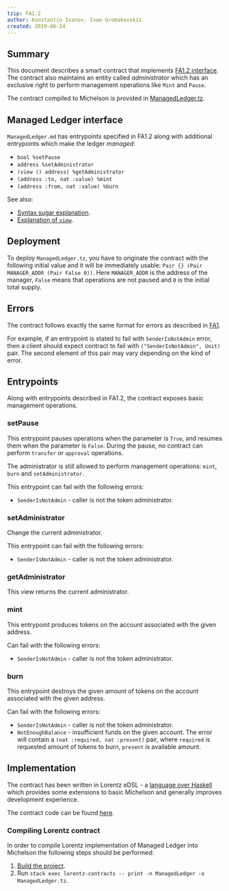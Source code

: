 ```yaml
---
tzip: FA1.2
author: Konstantin Ivanov, Ivan Gromakovskii
created: 2019-06-24
---
```


## Summary

This document describes a smart contract that implements [FA1.2 interface](/Proposals/TZIP-0007/FA1.2.md).
The contract also maintains an entity called _administrator_ which has an exclusive right to perform management operations like `Mint` and `Pause`.

The contract compiled to Michelson is provided in [ManagedLedger.tz](/Proposals/TZIP-0007/ManagedLedger.tz).

## Managed Ledger interface

`ManagedLedger.md` has entrypoints specified in FA1.2 along with additional entrypoints which make the ledger _managed_:
  * `bool %setPause`
  * `address %setAdministrator`
  * `(view () address) %getAdministrator`
  * `(address :to, nat :value) %mint`
  * `(address :from, nat :value) %burn`

See also:
* [Syntax sugar explanation](/Proposals/TZIP-0004/A1.md#pairs-and-ors-syntax-sugar).
* [Explanation of `view`](/Proposals/TZIP-0004/A1.md#view-entrypoints).

## Deployment

To deploy `ManagedLedger.tz`, you have to originate the contract with the following initial value and it will be immediately usable:
`Pair {} (Pair MANAGER_ADDR (Pair False 0))`.
Here `MANAGER_ADDR` is the address of the manager, `False` means that operations are not paused and `0` is the initial total supply.

## Errors

The contract follows exactly the same format for errors as described in
[FA1](/Proposals/TZIP-0005/FA1.md#errors).

For example, if an entrypoint is stated to fail with `SenderIsNotAdmin` error,
then a client should expect contract to fail with `("SenderIsNotAdmin", Unit)` pair.
The second element of this pair may vary depending on the kind of error.

## Entrypoints

Along with entrypoints described in FA1.2, the contract exposes basic management operations.

### setPause

This entrypoint pauses operations when the parameter is `True`,
and resumes them when the parameter is `False`. During the pause,
no contract can perform `transfer` or `approval` operations.

The administrator is still allowed to perform management operations: `mint`, `burn` and `setAdministrator`.

This entrypoint can fail with the following errors:
* `SenderIsNotAdmin` - caller is not the token administrator.

### setAdministrator

Change the current administrator.

This entrypoint can fail with the following errors:
* `SenderIsNotAdmin` - caller is not the token administrator.

### getAdministrator

This view returns the current administrator.

### mint

This entrypoint produces tokens on the account associated with the given address.

Can fail with the following errors:
* `SenderIsNotAdmin` - caller is not the token administrator.

### burn

This entrypoint destroys the given amount of tokens on the account associated with the given address.

Can fail with the following errors:
* `SenderIsNotAdmin` - caller is not the token administrator.
* `NotEnoughBalance` - insufficient funds on the given account.
The error will contain a `(nat :required, nat :present)` pair, where
`required` is requested amount of tokens to burn, `present` is available amount.

## Implementation

The contract has been written in Lorentz eDSL - a [language over Haskell](https://hackage.haskell.org/package/morley-0.3.0.1) which provides some extensions to basic Michelson and generally improves development experience.

The contract code can be found
[here](https://gitlab.com/morley-framework/morley/tree/ce28076a79b93d48aa7745271e6a1395b8b9e50d/lorentz-contracts/src/Lorentz/Contracts/ManagedLedger.hs).

### Compiling Lorentz contract

In order to compile Lorentz implementation of Managed Ledger into Michelson the following steps should be performed:
1. [Build the project](https://gitlab.com/morley-framework/morley/blob/ce28076a79b93d48aa7745271e6a1395b8b9e50d/README.md#running-and-building).
2. Run `stack exec lorentz-contracts -- print -n ManagedLedger -o ManagedLedger.tz`.
